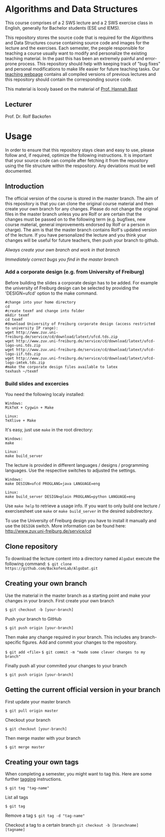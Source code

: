 # Algorithms and Data Structures 

This course comprises of a 2 SWS lecture and a 2 SWS exercise class in English, generally for Bachelor students (ESE und IEMS). 

This repository stores the source code that is required for the Algorithms and Data Structures course containing source code and images for the lecture and the exercises. Each semester, the people responsible for teaching a course usually want to modify and personalize the existing teaching material. In the past this has been an extremely painful and error-prone process. This repository should help with keeping track of "bug fixes" and personal modifications to make life easier for future teaching tasks. Our [teaching webpage](http://www.bioinf.uni-freiburg.de/Lehre/index.html?en) contains all compiled versions of previous lectures and this repository should contain the corresponding source code.

This material is loosly based on the material of [Prof. Hannah Bast](https://ad.informatik.uni-freiburg.de/staff/bast)

## Lecturer
Prof. Dr. Rolf Backofen

# Usage
In order to ensure that this repository stays clean and easy to use, please follow and, if required, optimize the following instructions. It is important that your source code can compile after fetching it from the repository using the file structure within the respository. Any deviations must be well documented.

## Introduction
The official version of the course is stored in the master branch. The aim of this repository is that you can clone the original course material and then create your own branch for any changes. Please do not change the original files in the master branch unless you are Rolf or are certain that the changes must be passed on to the following term (e.g. bugfixes, new course material, general improvements endorsed by Rolf or a person in charge). The aim is that the master branch contains Rolf's updated version of the lecture. If you have personalized the lecture and you think your changes will be useful for future teachers, then push your branch to github.

*Always create your own branch and work in that branch*

*Immediately correct bugs you find in the master branch*

### Add a corporate design (e.g. from University of Freiburg)
Before building the slides a corporate design has to be added.
For example the university of Freiburg design can be selected
by providing the 'DESIGN=ufcd' option to the make command.

    #change into your home directory
    cd
    #create texmf and change into folder
    mkdir texmf
    cd texmf
    #download University of Freiburg corporate design (access restricted to university IP range):
    wget http://www.zuv.uni-freiburg.de/service/cd/download/latext/ufcd.tds.zip
    wget http://www.zuv.uni-freiburg.de/service/cd/download/latext/ufcd-logo-uni.tds.zip
    wget http://www.zuv.uni-freiburg.de/service/cd/download/latext/ufcd-logo-iif.tds.zip
    wget http://www.zuv.uni-freiburg.de/service/cd/download/latext/ufcd-logo-imtek.tds.zip
    #make the corporate design files available to latex
    texhash ~/texmf

### Build slides and excercies

You need the following localy installed:

```
Windows:
MikTeX + Cygwin + Make

Linux:
TeXlive + Make
```

It's easy, just use `make` in the root directory:

```
Windows:
make

Linux:
make build_server
```

The lecture is provided in different languages / designs / programming languages. Use the respective switches to adjusted the settings.
```
Windows:
make DESIGN=ufcd PROGLANG=java LANGUAGE=eng

Linux:
make build_server DESIGN=plain PROGLANG=python LANGUAGE=eng
```

Use `make help` to retrieve a usage info.
If you want to only build one lecture / exercisesheet use ```make``` or ```make build_server``` in the desired subdirectory.

To use the University of Freiburg design you have to install it manually and use the `DESIGN` switch. More information can be found here: http://www.zuv.uni-freiburg.de/service/cd

## Clone repository
To download the lecture content into a directory named ```AlgoDat``` execute the following command:
`$ git clone https://github.com/BackofenLab/AlgoDat.git`

## Creating your own branch
Use the material in the master branch as a starting point and make your changes in your branch. First create your own branch

`$ git checkout -b [your-branch]`

Push your branch to GitHub

`$ git push origin [your-branch]`

Then make any change required in your branch. This includes any branch-specific figures. Add and commit your changes to the repository.

`$ git add <file>`
`$ git commit -m "made some clever changes to my branch"`

Finally push all your commited your changes to your branch

`$ git push origin [your-branch]`

## Getting the current official version in your branch

First update your master branch

`$ git pull origin master`

Checkout your branch

`$ git checkout [your-branch]`

Then merge master with your branch

`$ git merge master`

## Creating your own tags
When completing a semester, you might want to tag this. Here are some further [tagging](https://git-scm.com/book/en/v2/Git-Basics-Tagging) instructions.

`$ git tag "tag-name"`

List all tags

`$ git tag`

Remove a tag
`$ git tag -d "tag-name"`

Checkout a tag to a certain branch
`git checkout -b [branchname] [tagname]`
